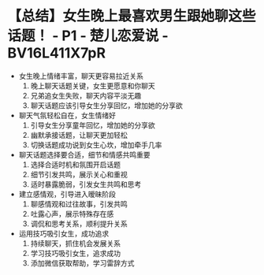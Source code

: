# 【总结】女生晚上最喜欢男生跟她聊这些话题！ - P1 - 楚儿恋爱说 - BV16L411X7pR

-   女生晚上情绪丰富，聊天更容易拉近关系
    1.  晚上聊天话题关键，女生更愿意和你聊天
    2.  兄弟追女生失败，聊天内容平淡无趣
    3.  聊天话题应该引导女生分享回忆，增加她的分享欲
-   聊天气氛轻松自在，女生情绪好
    1.  引导女生分享童年回忆，增加她的分享欲
    2.  幽默承接话题，让聊天更加轻松
    3.  切换话题成功说到女生心坎，增加牵手几率
-   聊天话题选择要合适，细节和情感共鸣重要
    1.  选择合适时机和氛围开启话题
    2.  细节引发共鸣，展示关心和重视
    3.  适时暴露脆弱，引发女生共鸣和思考
-   建立感情观，引导进入暧昧阶段
    1.  聊感情观和过往故事，引发共鸣
    2.  吐露心声，展示特殊存在感
    3.  调侃和思考关系，顺利提升关系
-   运用技巧吸引女生，成功追求
    1.  持续聊天，抓住机会发展关系
    2.  学习技巧吸引女生，追求成功
    3.  添加微信获取帮助，学习雷辞方式